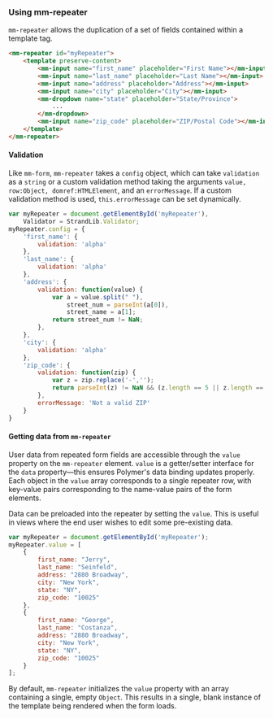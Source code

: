 ### Using mm-repeater
`mm-repeater` allows the duplication of a set of fields contained within a template tag.

```html
<mm-repeater id="myRepeater">
	<template preserve-content>
		<mm-input name="first_name" placeholder="First Name"></mm-input>
		<mm-input name="last_name" placeholder="Last Name"></mm-input>
		<mm-input name="address" placeholder="Address"></mm-input>
		<mm-input name="city" placeholder="City"></mm-input>
		<mm-dropdown name="state" placeholder="State/Province">
			...
		</mm-dropdown>
		<mm-input name="zip_code" placeholder="ZIP/Postal Code"></mm-input>
	</template>
</mm-repeater>
```

#### Validation
Like `mm-form`, `mm-repeater` takes a `config` object, which can take `validation` as a `string` or a custom validation method taking the arguments `value, row:Object, domref:HTMLElement`, and an `errorMessage`. If a custom validation method is used, `this.errorMessage` can be set dynamically.

```javascript
var myRepeater = document.getElementById('myRepeater'),
	Validator = StrandLib.Validator;
myRepeater.config = {
	'first_name': {
		validation: 'alpha'
	},
	'last_name': {
		validation: 'alpha'
	},
	'address': {
		validation: function(value) {
			var a = value.split(" "),
				street_num = parseInt(a[0]),
				street_name = a[1];
			return street_num != NaN;
		},
	},
	'city': {
		validation: 'alpha'
	},
	'zip_code': {
		validation: function(zip) {
			var z = zip.replace('-','');
			return parseInt(z) != NaN && (z.length == 5 || z.length == 9);
		},
		errorMessage: 'Not a valid ZIP'
	}
}
```

#### Getting data from `mm-repeater`
User data from repeated form fields are accessible through the `value` property on the `mm-repeater` element. `value` is a getter/setter interface for the `data` property—this ensures Polymer's data binding updates properly. Each object in the `value` array corresponds to a single repeater row, with key-value pairs corresponding to the name-value pairs of the form elements.

Data can be preloaded into the repeater by setting the `value`. This is useful in views where the end user wishes to edit some pre-existing data.
```javascript
var myRepeater = document.getElementById('myRepeater');
myRepeater.value = [
	{
		first_name: "Jerry",
		last_name: "Seinfeld",
		address: "2880 Broadway",
		city: "New York",
		state: "NY",
		zip_code: "10025"
	},
	{
		first_name: "George",
		last_name: "Costanza",
		address: "2880 Broadway",
		city: "New York",
		state: "NY",
		zip_code: "10025"
	}
];
```
By default, `mm-repeater` initializes the `value` property with an array containing a single, empty `Object`. This results in a single, blank instance of the template being rendered when the form loads.

